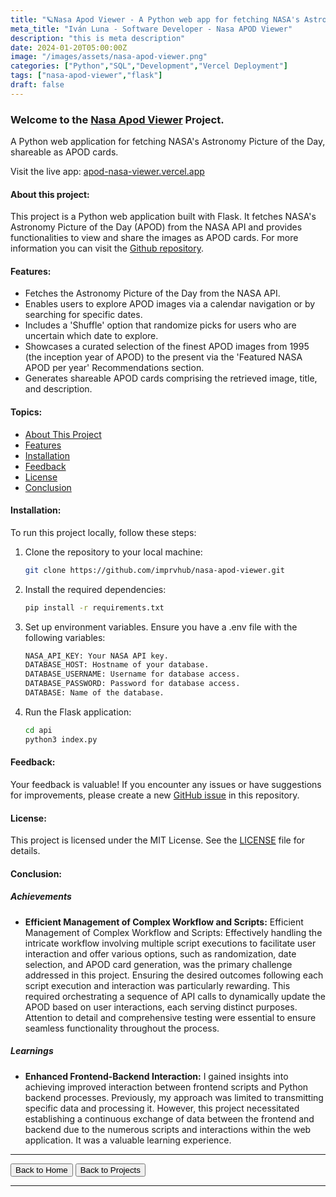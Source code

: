 ```yaml
---
title: "🪐Nasa Apod Viewer - A Python web app for fetching NASA's Astronomy Picture of the Day, shareable as APOD cards. "
meta_title: "Iván Luna - Software Developer - Nasa APOD Viewer"
description: "this is meta description"
date: 2024-01-20T05:00:00Z
image: "/images/assets/nasa-apod-viewer.png"
categories: ["Python","SQL","Development","Vercel Deployment"]
tags: ["nasa-apod-viewer","flask"]
draft: false
---
```


### Welcome to the [Nasa Apod Viewer](https://apod-nasa-viewer.vercel.app/) Project.

A Python web application for fetching NASA's Astronomy Picture of the Day, shareable as APOD cards.

Visit the live app: [apod-nasa-viewer.vercel.app](https://apod-nasa-viewer.vercel.app)

#### About this project:

This project is a Python web application built with Flask. It fetches NASA's Astronomy Picture of the Day (APOD) from the NASA API and provides functionalities to view and share the images as APOD cards. For more information you can visit the [Github repository](https://github.com/imprvhub/nasa-apod-viewer).

#### Features:

- Fetches the Astronomy Picture of the Day from the NASA API.
- Enables users to explore APOD images via a calendar navigation or by searching for specific dates.
- Includes a 'Shuffle' option that randomize picks for users who are uncertain which date to explore.
- Showcases a curated selection of the finest APOD images from 1995 (the inception year of APOD) to the present via the 'Featured NASA APOD per year' Recommendations section.
- Generates shareable APOD cards comprising the retrieved image, title, and description.

#### Topics:

- [About This Project](#about-this-project)
- [Features](#features)
- [Installation](#installation)
- [Feedback](#feedback)
- [License](#license)
- [Conclusion](#conclusion)

#### Installation:

To run this project locally, follow these steps:

1. Clone the repository to your local machine:

   ```bash
   git clone https://github.com/imprvhub/nasa-apod-viewer.git
   ```

2. Install the required dependencies:

    ```bash
   pip install -r requirements.txt
   ```

3. Set up environment variables. Ensure you have a .env file with the following variables:

     ```bash
    NASA_API_KEY: Your NASA API key.
    DATABASE_HOST: Hostname of your database.
    DATABASE_USERNAME: Username for database access.
    DATABASE_PASSWORD: Password for database access.
    DATABASE: Name of the database.
   ```

4. Run the Flask application:
    ```bash
   cd api
   python3 index.py
   ```

#### Feedback:

Your feedback is valuable! If you encounter any issues or have suggestions for improvements, please create a new [GitHub issue](https://github.com/imprvhub/nasa-apod-viewer/issues/new) in this repository.

#### License:

This project is licensed under the MIT License. See the [LICENSE](https://github.com/imprvhub/nasa-apod-viewer/blob/main/LICENSE.md) file for details.


#### Conclusion:

##### Achievements

- **Efficient Management of Complex Workflow and Scripts:** Efficient Management of Complex Workflow and Scripts: Effectively handling the intricate workflow involving multiple script executions to facilitate user interaction and offer various options, such as randomization, date selection, and APOD card generation, was the primary challenge addressed in this project. Ensuring the desired outcomes following each script execution and interaction was particularly rewarding. This required orchestrating a sequence of API calls to dynamically update the APOD based on user interactions, each serving distinct purposes. Attention to detail and comprehensive testing were essential to ensure seamless functionality throughout the process.

##### Learnings

- **Enhanced Frontend-Backend Interaction:** I gained insights into achieving improved interaction between frontend scripts and Python backend processes. Previously, my approach was limited to transmitting specific data and processing it. However, this project necessitated establishing a continuous exchange of data between the frontend and backend due to the numerous scripts and interactions within the web application. It was a valuable learning experience.

---
<div class="flex justify-between">
      <button class="btn btn-primary" onclick="window.location.href='/';">Back to Home</button>
      <button class="btn btn-primary" onclick="window.location.href='/projects';">Back to Projects</button>     
</div>

---
